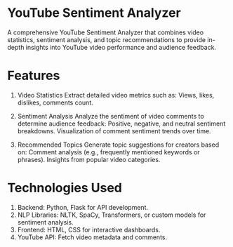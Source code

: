 # YouTube Sentiment Analyzer
A comprehensive YouTube Sentiment Analyzer that combines video statistics, sentiment analysis, and topic recommendations to provide in-depth insights into YouTube video performance and audience feedback.

# Features
1. Video Statistics
Extract detailed video metrics such as:
Views, likes, dislikes, comments count.

2. Sentiment Analysis
Analyze the sentiment of video comments to determine audience feedback:
Positive, negative, and neutral sentiment breakdowns.
Visualization of comment sentiment trends over time.

3. Recommended Topics
Generate topic suggestions for creators based on:
Comment analysis (e.g., frequently mentioned keywords or phrases).
Insights from popular video categories.

# Technologies Used
1. Backend: Python, Flask for API development.
2. NLP Libraries: NLTK, SpaCy, Transformers, or custom models for sentiment analysis.
3. Frontend: HTML, CSS for interactive dashboards.
4. YouTube API: Fetch video metadata and comments.
